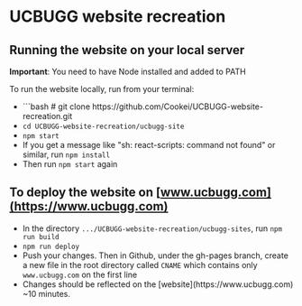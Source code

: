 # UCBUGG website recreation

 ## Running the website on your local server
 **Important**: You need to have Node installed and added to PATH  
 
To run the website locally, run from your terminal:
<ul>
 <li>
```bash
  # git clone https://github.com/Cookei/UCBUGG-website-recreation.git

  </li>
 <li>
<code>cd UCBUGG-website-recreation/ucbugg-site</code>
  </li>
 <li>
<code>npm start</code>
  </li>
 <li>
If you get a message like "sh: react-scripts: command not found" or similar, run
<code>npm install</code>
  </li>
 <li>
Then run
 <code>npm start</code> again
  </li>
</ul>

## To deploy the website on [www.ucbugg.com](https://www.ucbugg.com)
<ul>
 <li>
  In the directory <code>.../UCBUGG-website-recreation/ucbugg-sites</code>, run <code>npm run build</code>
 </li>
 <li>
  <code>npm run deploy</code>
 </li>
 <li>
  Push your changes. Then in Github, under the gh-pages branch, create a new file in the root directory called <code>CNAME</code> which contains only <code>www.ucbugg.com</code> on the first line
 </li>
 <li>
  Changes should be reflected on the [website](https://www.ucbugg.com) ~10 minutes.
 </li>
</ul>
